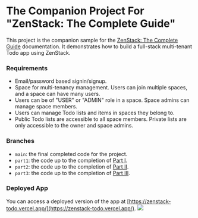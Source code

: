 # The Companion Project For "ZenStack: The Complete Guide"

This project is the companion sample for the [ZenStack: The Complete Guide](the-complete-guide) documentation. It demonstrates how to build a full-stack multi-tenant Todo app using ZenStack.

### Requirements

-   Email/password based signin/signup.
-   Space for multi-tenancy management. Users can join multiple spaces, and a space can have many users.
-   Users can be of "USER" or "ADMIN" role in a space. Space admins can manage space members.
-   Users can manage Todo lists and items in spaces they belong to.
-   Public Todo lists are accessible to all space members. Private lists are only accessible to the owner and space admins.

### Branches

-   `main`: the final completed code for the project.
-   `part1`: the code up to the completion of [Part I](/docs/the-complete-guide/part1/).
-   `part2`: the code up to the completion of [Part II](/docs/the-complete-guide/part2/).
-   `part3`: the code up to the completion of [Part III](/docs/the-complete-guide/part3/).

### Deployed App

You can access a deployed version of the app at [https://zenstack-todo.vercel.app/](https://zenstack-todo.vercel.app/).
<picture>
<img src="https://github.com/zenstackhq/the-complete-guide-sample/assets/104139426/1af19d92-b402-4930-a4ee-50aabfd9a736">
</picture>
